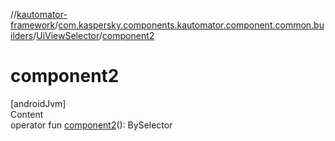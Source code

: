 //[kautomator-framework](../../index.md)/[com.kaspersky.components.kautomator.component.common.builders](../index.md)/[UiViewSelector](index.md)/[component2](component2.md)



# component2  
[androidJvm]  
Content  
operator fun [component2](component2.md)(): BySelector  



